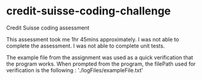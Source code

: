 # credit-suisse-coding-challenge
Credit Suisse coding assessment

This assessment took me 1hr 45mins approximately. I was not able to complete the assessment. I was not able to complete unit tests.

The example file from the assignment was used as a quick verification that the program works. 
When prompted from the program, the filePath used for verification is the following : './logFiles/exampleFile.txt'


